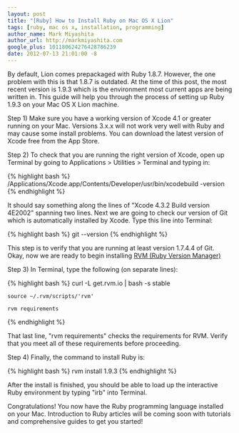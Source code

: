 ```yaml
---
layout: post
title: "[Ruby] How to Install Ruby on Mac OS X Lion"
tags: [ruby, mac os x, installation, programming]
author_name: Mark Miyashita
author_url: http://markmiyashita.com
google_plus: 101180624276428786239
date: 2012-07-13 21:01:00 -8
---
```


By default, Lion comes prepackaged with Ruby 1.8.7. However, the one problem with this is that 1.8.7 is outdated. At the time of this post, the most recent version is 1.9.3 which is the environment most current apps are being written in. This guide will help you through the process of setting up Ruby 1.9.3 on your Mac OS X Lion machine.

Step 1) Make sure you have a working version of Xcode 4.1 or greater running on your Mac. Versions 3.x.x will not work very well with Ruby and may cause some install problems. You can download the latest version of Xcode free from the App Store.

Step 2) To check that you are running the right version of Xcode, open up Terminal by going to Applications > Utilities > Terminal and typing in:
    
{% highlight bash %}
    /Applications/Xcode.app/Contents/Developer/usr/bin/xcodebuild -version
{% endhighlight %}

It should say something along the lines of "Xcode 4.3.2 Build version 4E2002" spanning two lines. Next we are going to check our version of Git which is automatically installed by Xcode. Type this line into Terminal:

{% highlight bash %}
    git --version
{% endhighlight %}

This step is to verify that you are running at least version 1.7.4.4 of Git. Okay, now we are ready to begin installing <a href="http://beginrescueend.com/">RVM (Ruby Version Manager)</a>

Step 3) In Terminal, type the following (on separate lines):

{% highlight bash %}
    curl -L get.rvm.io | bash -s stable

    source ~/.rvm/scripts/'rvm'

    rvm requirements
{% endhighlight %}

That last line, "rvm requirements" checks the requirements for RVM. Verify that you meet all of these requirements before proceeding.

Step 4) Finally, the command to install Ruby is:

{% highlight bash %}
    rvm install 1.9.3
{% endhighlight %}

After the install is finished, you should be able to load up the interactive Ruby environment by typing "irb" into Terminal.

Congratulations! You now have the Ruby programming language installed on your Mac. Introduction to Ruby articles will be coming soon with tutorials and comprehensive guides to get you started!